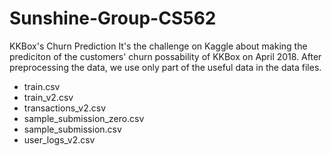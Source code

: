 # Sunshine-Group-CS562
KKBox's Churn Prediction
It's the challenge on Kaggle about making the prediciton of the customers' churn possability of KKBox on April 2018.
After preprocessing the data, we use only part of the useful data in the data files.
* train.csv
* train_v2.csv
* transactions_v2.csv
* sample_submission_zero.csv
* sample_submission.csv
* user_logs_v2.csv

